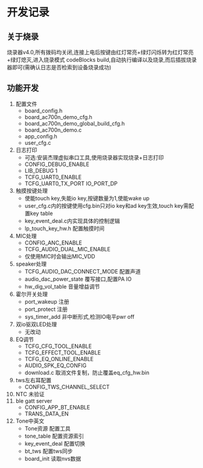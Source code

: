 # 开发记录

## 关于烧录
烧录器v4.0,所有拨码均关闭,连接上电后按键由红灯常亮+绿灯闪烁转为红灯常亮+绿灯熄灭,进入烧录模式
codeBlocks build,自动执行编译以及烧录,而后插拔烧录器即可(需确认日志是否检索到设备烧录成功)

## 功能开发
1. 配置文件  
    - board_config.h  
    - board_ac700n_demo_cfg.h  
    - board_ac700n_demo_global_build_cfg.h  
    - board_ac700n_demo.c  
    - app_config.h
    - user_cfg.c
2. 日志打印
    - 可选:安装杰理虚拟串口工具,使用烧录器实现烧录+日志打印
    - CONFIG_DEBUG_ENABLE
    - LIB_DEBUG 1   
    - TCFG_UART0_ENABLE
    - TCFG_UART0_TX_PORT IO_PORT_DP
3. 触摸按键处理
    - 使能touch key,失能io key,按键数量为1,使能wake up
    - user_cfg.c内的按键使用cfg.bin只对io key和ad key生效,touch key需配置key table
    - key_event_deal.c内实现具体的控制逻辑
    - lp_touch_key_hw.h 配置触摸时间
4. MIC处理
    - CONFIG_ANC_ENABLE 
    - TCFG_AUDIO_DUAL_MIC_ENABLE
    - 仅使用MIC时会输出MIC_VDD
5. speaker处理
    - TCFG_AUDIO_DAC_CONNECT_MODE 配置声道
    - audio_dac_power_state 覆写接口,配置PA IO
    - hw_dig_vol_table 音量增益调节
6. 霍尔开关处理
    - port_wakeup 注册
    - port_protect 注册
    - sys_timer_add 非中断形式,检测IO电平pwr off
7. 双io驱双LED处理
    - 无改动
8. EQ调节 
    - TCFG_CFG_TOOL_ENABLE
    - TCFG_EFFECT_TOOL_ENABLE
    - TCFG_EQ_ONLINE_ENABLE
    - AUDIO_SPK_EQ_CONFIG
    - download.c 取消文件复制，防止覆盖eq_cfg_hw.bin
9. tws左右耳配置
    - CONFIG_TWS_CHANNEL_SELECT
10. NTC 未验证
11. ble gatt server 
    - CONFIG_APP_BT_ENABLE
    - TRANS_DATA_EN
12. Tone中英文
    - Tone资源  配置工具
    - tone_table    配置资源索引
    - key_event_deal 配置切换
    - bt_tws    配置tws同步
    - board_init 读取nvs数据

    

    